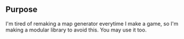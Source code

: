 ## Purpose
I'm tired of remaking a map generator everytime I make a game, so I'm making a modular library to avoid this. You may use it too.
